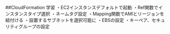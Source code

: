 ##CloudFormation 学習
・EC2インスタンスデフォルトで起動
・Ref関数でインスタンスタイプ選択
・ネームタグ設定
・Mapping関数でAMIとリージョンを紐付ける
・設置するサブネットを選択可能に
・EBSの設定
・キーペア、セキュリティグループの設定
